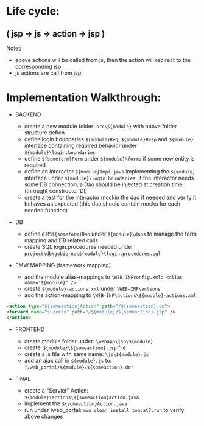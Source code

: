 # Life cycle:
## ( jsp -> js -> action -> jsp )


Notes
- above actions will be called from js, then the action will redirect to the corresponding jsp
- js actions are call from jsp.

# Implementation Walkthrough:

		
- BACKEND
  - create a new module folder: `src\${module}` with above folder structure defien
  - define login.boundaries `${module}Req`, `${module}Resp` and `${module}` interface containing required behavior under `${module}\login.boundaries`
  - define `${someform}Form` under `${module}\forms` if some new entity is required
  - define an interactor `${module}Impl.java` implementing the `${module}` interface under `${module}\login.boundaries`.
if the interactor needs some DB connection, a Dao should be injected at creation time (throught constructor DI)
  - create a test for the interactor mockin the dao if needed and verify it behaves as expected
(this dao should contain mocks for each needed function)

- DB
  - define a `MS${someform}Dao` under `${module}\daos` to manage the form mapping and DB related calls
  - create SQL login.procedures needed under `project\db\gobierno\${module}\login.procedures.sql`

- FMW MAPPING (framework mapping)
  - add the module alias-mappings to `\WEB-INFconfig.xml: <alias name="${module}" />`
  - create `${module}-actions.xml` under `\WEB-INF\actions`
  - add the action-mapping to `\WEB-INF\actions\${module}-actions.xml`:
 ```xml
<action type="${someaction}Action" path="/${someaction}.do">
<forward name="success" path="/${module}/${someaction}.jsp" />
</action>
```

- FRONTEND
  - create module folder under: `\webapp\jsp\${module}`
  - create` ${module}\${someaction}.jsp` file
  - create a js file with same name: `\js\${module}.js`
  - add an ajax call in `${module}.js` to: `"/web_portal/${module}/${someaction}.do"`

- FINAL
  - create a "Servlet" Action: `${module}\actions\${someaction}Action.java`
  - implement the `${someaction}Action.java`
  - run under \web_portal: `mvn clean install tomcat7:run` to verify above changes